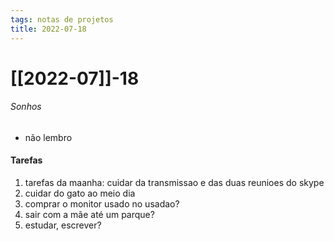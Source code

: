 ```yaml
---
tags: notas de projetos
title: 2022-07-18  
---
```


# [[2022-07]]-18  

###### Sonhos

- não lembro

#### Tarefas

1. tarefas da maanha: cuidar da transmissao e das duas reunioes do skype
2. cuidar do gato ao meio dia
3. comprar o monitor usado no usadao?
4. sair com a mãe até um parque?
5. estudar, escrever?
